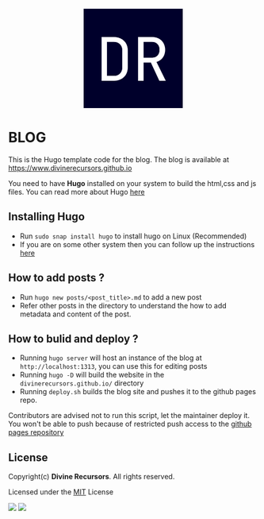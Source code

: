 <p align="center">
    <img height="200" src="static/avatar.png">
</p>


# BLOG

This is the Hugo template code for the blog. The blog is available at https://www.divinerecursors.github.io

You need to have **Hugo** installed on your system to build the html,css and js files. You can read more about Hugo [here](https://gohugo.io/documentation/)



## Installing Hugo

* Run `sudo snap install hugo` to install hugo on Linux (Recommended)
* If you are on some other system then you can follow up the instructions [here](https://gohugo.io/getting-started/installing)



## How to add posts ?

* Run `hugo new posts/<post_title>.md` to add a new post
* Refer other posts in the directory to understand the how to add metadata and content of the post.


## How to bulid and deploy ?

* Running `hugo server` will host an instance of the blog at `http://localhost:1313`, you can use this for editing posts
* Running `hugo -D` will build the website in the `divinerecursors.github.io/` directory
* Running `deploy.sh` builds the blog site and pushes it to the github pages repo. 

Contributors are advised not to run this script, let the maintainer deploy it. You won't be able to push because of restricted push access to the [github pages repository](https://github.com/divinerecursors/divinerecursors.github.io)



## License
Copyright(c) **Divine Recursors**. All rights reserved.

Licensed under the [MIT](LICENSE) License


![](https://img.shields.io/badge/license-MIT-green/?style=for-the-badge)
![](https://img.shields.io/badge/template-HUGO-green/?style=for-the-badge)
